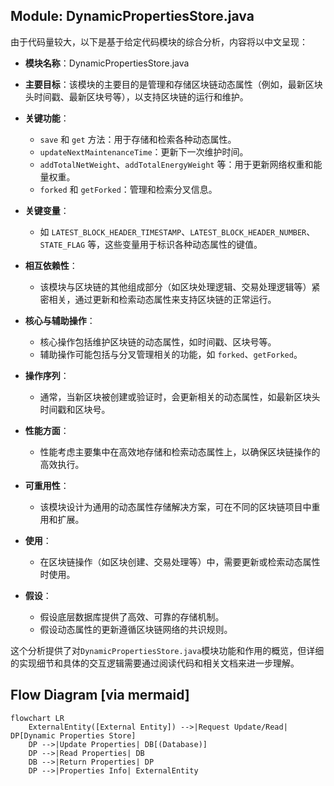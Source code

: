 ## Module: DynamicPropertiesStore.java
由于代码量较大，以下是基于给定代码模块的综合分析，内容将以中文呈现：

- **模块名称**：DynamicPropertiesStore.java

- **主要目标**：该模块的主要目的是管理和存储区块链动态属性（例如，最新区块头时间戳、最新区块号等），以支持区块链的运行和维护。

- **关键功能**：
  - `save` 和 `get` 方法：用于存储和检索各种动态属性。
  - `updateNextMaintenanceTime`：更新下一次维护时间。
  - `addTotalNetWeight`、`addTotalEnergyWeight` 等：用于更新网络权重和能量权重。
  - `forked` 和 `getForked`：管理和检索分叉信息。

- **关键变量**：
  - 如 `LATEST_BLOCK_HEADER_TIMESTAMP`、`LATEST_BLOCK_HEADER_NUMBER`、`STATE_FLAG` 等，这些变量用于标识各种动态属性的键值。

- **相互依赖性**：
  - 该模块与区块链的其他组成部分（如区块处理逻辑、交易处理逻辑等）紧密相关，通过更新和检索动态属性来支持区块链的正常运行。

- **核心与辅助操作**：
  - 核心操作包括维护区块链的动态属性，如时间戳、区块号等。
  - 辅助操作可能包括与分叉管理相关的功能，如 `forked`、`getForked`。

- **操作序列**：
  - 通常，当新区块被创建或验证时，会更新相关的动态属性，如最新区块头时间戳和区块号。

- **性能方面**：
  - 性能考虑主要集中在高效地存储和检索动态属性上，以确保区块链操作的高效执行。

- **可重用性**：
  - 该模块设计为通用的动态属性存储解决方案，可在不同的区块链项目中重用和扩展。

- **使用**：
  - 在区块链操作（如区块创建、交易处理等）中，需要更新或检索动态属性时使用。

- **假设**：
  - 假设底层数据库提供了高效、可靠的存储机制。
  - 假设动态属性的更新遵循区块链网络的共识规则。

这个分析提供了对`DynamicPropertiesStore.java`模块功能和作用的概览，但详细的实现细节和具体的交互逻辑需要通过阅读代码和相关文档来进一步理解。
## Flow Diagram [via mermaid]
```mermaid
flowchart LR
    ExternalEntity([External Entity]) -->|Request Update/Read| DP[Dynamic Properties Store]
    DP -->|Update Properties| DB[(Database)]
    DP -->|Read Properties| DB
    DB -->|Return Properties| DP
    DP -->|Properties Info| ExternalEntity
```
